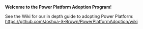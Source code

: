 **Welcome to the Power Platform Adoption Program!**

See the Wiki for our in depth guide to adopting Power Platform:
https://github.com/Joshua-S-Brown/PowerPlatformAdoption/wiki
